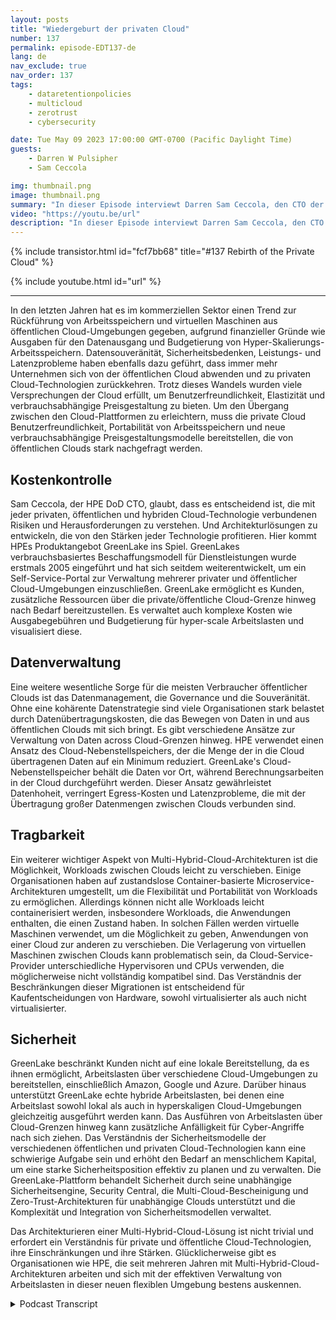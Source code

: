 ```yaml
---
layout: posts
title: "Wiedergeburt der privaten Cloud"
number: 137
permalink: episode-EDT137-de
lang: de
nav_exclude: true
nav_order: 137
tags:
    - dataretentionpolicies
    - multicloud
    - zerotrust
    - cybersecurity

date: Tue May 09 2023 17:00:00 GMT-0700 (Pacific Daylight Time)
guests:
    - Darren W Pulsipher
    - Sam Ceccola

img: thumbnail.png
image: thumbnail.png
summary: "In dieser Episode interviewt Darren Sam Ceccola, den CTO der DOD für HPE, über die neuen Geschäfts- und Technologiemodelle, die die Art und Weise verändern, wie Organisationen die Hybrid Cloud nutzen."
video: "https://youtu.be/url"
description: "In dieser Episode interviewt Darren Sam Ceccola, den CTO der DOD für HPE, über die neuen Geschäfts- und Technologiemodelle, die die Art und Weise verändern, wie Organisationen die Hybrid Cloud nutzen."
---
```


<div>
{% include transistor.html id="fcf7bb68" title="#137 Rebirth of the Private Cloud" %}

{% include youtube.html id="url" %}
</div>

---

In den letzten Jahren hat es im kommerziellen Sektor einen Trend zur Rückführung von Arbeitsspeichern und virtuellen Maschinen aus öffentlichen Cloud-Umgebungen gegeben, aufgrund finanzieller Gründe wie Ausgaben für den Datenausgang und Budgetierung von Hyper-Skalierungs-Arbeitsspeichern. Datensouveränität, Sicherheitsbedenken, Leistungs- und Latenzprobleme haben ebenfalls dazu geführt, dass immer mehr Unternehmen sich von der öffentlichen Cloud abwenden und zu privaten Cloud-Technologien zurückkehren. Trotz dieses Wandels wurden viele Versprechungen der Cloud erfüllt, um Benutzerfreundlichkeit, Elastizität und verbrauchsabhängige Preisgestaltung zu bieten. Um den Übergang zwischen den Cloud-Plattformen zu erleichtern, muss die private Cloud Benutzerfreundlichkeit, Portabilität von Arbeitsspeichern und neue verbrauchsabhängige Preisgestaltungsmodelle bereitstellen, die von öffentlichen Clouds stark nachgefragt werden.

## Kostenkontrolle

Sam Ceccola, der HPE DoD CTO, glaubt, dass es entscheidend ist, die mit jeder privaten, öffentlichen und hybriden Cloud-Technologie verbundenen Risiken und Herausforderungen zu verstehen. Und Architekturlösungen zu entwickeln, die von den Stärken jeder Technologie profitieren. Hier kommt HPEs Produktangebot GreenLake ins Spiel. GreenLakes verbrauchsbasiertes Beschaffungsmodell für Dienstleistungen wurde erstmals 2005 eingeführt und hat sich seitdem weiterentwickelt, um ein Self-Service-Portal zur Verwaltung mehrerer privater und öffentlicher Cloud-Umgebungen einzuschließen. GreenLake ermöglicht es Kunden, zusätzliche Ressourcen über die private/öffentliche Cloud-Grenze hinweg nach Bedarf bereitzustellen. Es verwaltet auch komplexe Kosten wie Ausgabegebühren und Budgetierung für hyper-scale Arbeitslasten und visualisiert diese.

## Datenverwaltung

Eine weitere wesentliche Sorge für die meisten Verbraucher öffentlicher Clouds ist das Datenmanagement, die Governance und die Souveränität. Ohne eine kohärente Datenstrategie sind viele Organisationen stark belastet durch Datenübertragungskosten, die das Bewegen von Daten in und aus öffentlichen Clouds mit sich bringt. Es gibt verschiedene Ansätze zur Verwaltung von Daten across Cloud-Grenzen hinweg. HPE verwendet einen Ansatz des Cloud-Nebenstellspeichers, der die Menge der in die Cloud übertragenen Daten auf ein Minimum reduziert. GreenLake's Cloud-Nebenstellspeicher behält die Daten vor Ort, während Berechnungsarbeiten in der Cloud durchgeführt werden. Dieser Ansatz gewährleistet Datenhoheit, verringert Egress-Kosten und Latenzprobleme, die mit der Übertragung großer Datenmengen zwischen Clouds verbunden sind.

## Tragbarkeit

Ein weiterer wichtiger Aspekt von Multi-Hybrid-Cloud-Architekturen ist die Möglichkeit, Workloads zwischen Clouds leicht zu verschieben. Einige Organisationen haben auf zustandslose Container-basierte Microservice-Architekturen umgestellt, um die Flexibilität und Portabilität von Workloads zu ermöglichen. Allerdings können nicht alle Workloads leicht containerisiert werden, insbesondere Workloads, die Anwendungen enthalten, die einen Zustand haben. In solchen Fällen werden virtuelle Maschinen verwendet, um die Möglichkeit zu geben, Anwendungen von einer Cloud zur anderen zu verschieben. Die Verlagerung von virtuellen Maschinen zwischen Clouds kann problematisch sein, da Cloud-Service-Provider unterschiedliche Hypervisoren und CPUs verwenden, die möglicherweise nicht vollständig kompatibel sind. Das Verständnis der Beschränkungen dieser Migrationen ist entscheidend für Kaufentscheidungen von Hardware, sowohl virtualisierter als auch nicht virtualisierter.

## Sicherheit

GreenLake beschränkt Kunden nicht auf eine lokale Bereitstellung, da es ihnen ermöglicht, Arbeitslasten über verschiedene Cloud-Umgebungen zu bereitstellen, einschließlich Amazon, Google und Azure. Darüber hinaus unterstützt GreenLake echte hybride Arbeitslasten, bei denen eine Arbeitslast sowohl lokal als auch in hyperskaligen Cloud-Umgebungen gleichzeitig ausgeführt werden kann. Das Ausführen von Arbeitslasten über Cloud-Grenzen hinweg kann zusätzliche Anfälligkeit für Cyber-Angriffe nach sich ziehen. Das Verständnis der Sicherheitsmodelle der verschiedenen öffentlichen und privaten Cloud-Technologien kann eine schwierige Aufgabe sein und erhöht den Bedarf an menschlichem Kapital, um eine starke Sicherheitsposition effektiv zu planen und zu verwalten. Die GreenLake-Plattform behandelt Sicherheit durch seine unabhängige Sicherheitsengine, Security Central, die Multi-Cloud-Bescheinigung und Zero-Trust-Architekturen für unabhängige Clouds unterstützt und die Komplexität und Integration von Sicherheitsmodellen verwaltet.

Das Architekturieren einer Multi-Hybrid-Cloud-Lösung ist nicht trivial und erfordert ein Verständnis für private und öffentliche Cloud-Technologien, ihre Einschränkungen und ihre Stärken. Glücklicherweise gibt es Organisationen wie HPE, die seit mehreren Jahren mit Multi-Hybrid-Cloud-Architekturen arbeiten und sich mit der effektiven Verwaltung von Arbeitslasten in dieser neuen flexiblen Umgebung bestens auskennen.



<details>
<summary> Podcast Transcript </summary>

<p></p>

</details>
